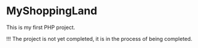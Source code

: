 # MyShoppingLand

This is my first PHP project.

!!! The project is not yet completed, it is in the process of being completed.
